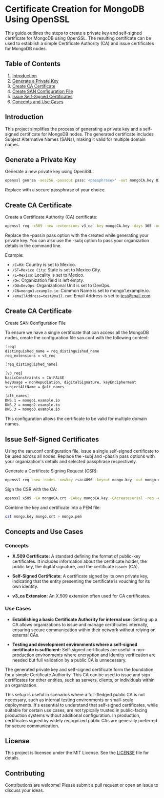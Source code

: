 # Certificate Creation for MongoDB Using OpenSSL

This guide outlines the steps to create a private key and self-signed certificate for MongoDB using OpenSSL. The resulting certificate can be used to establish a simple Certificate Authority (CA) and issue certificates for MongoDB nodes.

## Table of Contents

1. [Introduction](#introduction)
2. [Generate a Private Key](#generate-a-private-key)
3. [Create CA Certificate](#create-ca-certificate)
4. [Create SAN Configuration File](#create-san-configuration-file)
5. [Issue Self-Signed Certificates](#issue-self-signed-certificates)
6. [Concepts and Use Cases](#concepts-and-use-cases)


## Introduction

This project simplifies the process of generating a private key and a self-signed certificate for MongoDB nodes. The generated certificate includes Subject Alternative Names (SANs), making it valid for multiple domain names.

## Generate a Private Key

Generate a new private key using OpenSSL:

```bash
openssl genrsa -aes256 -passout pass:'<passphrase>' -out mongoCA.key 8192
```

Replace <passphrase> with a secure passphrase of your choice.

## Create CA Certificate

Create a Certificate Authority (CA) certificate:

```bash
openssl req -x509 -new -extensions v3_ca -key mongoCA.key -days 365 -out mongoCA.crt -passin pass:'<passphrase>' -subj "/C=MX/ST=Mexico City/L=Mexico/O=/OU=DevOps/CN=mongo1.example.io/emailAddress=test@mail.com"
```

Replace the -passin pass option with the <passphrase> created while generating your private key. You can also use the -subj option to pass your organization details in the command line.

Example:

- `/C=MX`: Country is set to Mexico.
- `/ST=Mexico City`: State is set to Mexico City.
- `/L=Mexico`: Locality is set to Mexico.
- `/O=`: Organization field is left empty.
- `/OU=DevOps`: Organizational Unit is set to DevOps.
- `/CN=mongo1.example.io`: Common Name is set to mongo1.example.io.
- `/emailAddress=test@mail.com`: Email Address is set to test@mail.com

## Create CA Certificate

Create SAN Configuration File

To ensure we have a single certificate that can access all the MongoDB nodes, create the configuration file san.conf with the following content:

```bash
[req]
distinguished_name = req_distinguished_name
req_extensions = v3_req

[req_distinguished_name]

[v3_req]
basicConstraints = CA:FALSE
keyUsage = nonRepudiation, digitalSignature, keyEncipherment
subjectAltName = @alt_names

[alt_names]
DNS.1 = mongo1.example.io
DNS.2 = mongo2.example.io
DNS.3 = mongo3.example.io
```
This configuration allows the certificate to be valid for multiple domain names.

## Issue Self-Signed Certificates

Using the san.conf configuration file, issue a single self-signed certificate to be used across all nodes. Replace the -subj and -passin pass options with your organization's details and selected passphrase respectively.

Generate a Certificate Signing Request (CSR):

```bash
openssl req -new -nodes -newkey rsa:4096 -keyout mongo.key -out mongo.csr -subj "/C=MX/ST=Mexico City/L=Mexico/O=/OU=DevOps/CN=mongo1.example.io/emailAddress=test@mail.com" -config san.conf
```

Sign the CSR with the CA:

```bash
openssl x509 -CA mongoCA.crt -CAkey mongoCA.key -CAcreateserial -req -days 365 -in mongo.csr -out mongo.crt -passin pass:'<passphrase>' -extensions v3_req -extfile san.conf
```

Combine the key and certificate into a PEM file:

```bash
cat mongo.key mongo.crt > mongo.pem
```

## Concepts and Use Cases

### Concepts

- **X.509 Certificate:** A standard defining the format of public-key certificates. It includes information about the certificate holder, the public key, the digital signature, and the certificate issuer (CA).

- **Self-Signed Certificate:** A certificate signed by its own private key, indicating that the entity presenting the certificate is vouching for its own identity.

- **v3_ca Extension:** An X.509 extension often used for CA certificates.

### Use Cases

- **Establishing a basic Certificate Authority for internal use:** Setting up a CA allows organizations to issue and manage certificates internally, ensuring secure communication within their network without relying on external CAs.

- **Testing and development environments where a self-signed certificate is sufficient:** Self-signed certificates are useful in non-production environments where encryption and identity verification are needed but full validation by a public CA is unnecessary.

The generated private key and self-signed certificate form the foundation for a simple Certificate Authority. This CA can be used to issue and sign certificates for other entities, such as servers, clients, or individuals within an organization.

This setup is useful in scenarios where a full-fledged public CA is not necessary, such as internal testing environments or small-scale deployments. It's essential to understand that self-signed certificates, while suitable for certain use cases, are not typically trusted in public-facing production systems without additional configuration. In production, certificates signed by widely recognized public CAs are generally preferred for secure communication.

## License

This project is licensed under the MIT License. See the [LICENSE](LICENSE) file for details.

## Contributing

Contributions are welcome! Please submit a pull request or open an issue to discuss your ideas.



